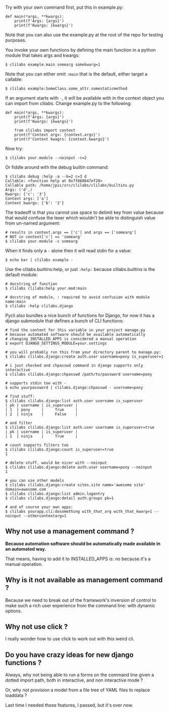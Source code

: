 
Try with your own command first, put this in example.py:

```
def main(*args, **kwargs):
    print(f'Args: {args}')
    print(f'Kwargs: {kwargs}')
```

Note that you can also use the example.py at the root of the repo for testing
purposes.

You invoke your own functions by defining the main function in a python module
that takes args and kwargs:

```
$ clilabs example.main somearg somekwarg=1
```

Note that you can either omit `:main` that is the default,
either target a callable:

```
$ clilabs example:SomeClass.some_attr.somestaticmethod
```

If an argument starts with `-`, it will be available with in the context object
you can import from clilabs. Change example.py to the following:

```
def main(*args, **kwargs):
    print(f'Args: {args}')
    print(f'Kwargs: {kwargs}')

    from clilabs import context
    print(f'Context args: {context.args}')
    print(f'Context kwagrs: {context.kwargs}')
```

Now try:

```
$ clilabs your.module --noinput -c=2
```

Or fiddle around with the debug builtin command:

```
$ clilabs debug :help -a --b=2 c=3 d
Callable: <function help at 0x7f888647ef28>
Callable path: /home/jpic/src/clilabs/clilabs/builtins.py
Args: ('d',)
Kwargs: {'c': '3'}
Context args: ['a']
Context kwargs: {'b': '2'}
```

The tradeoff is that you cannot use space to delimit key from value because
that would confuse the lexer which wouldn't be able to distinguish value from
un-named argument:

```
# results in context.args == ['c'] and args == ['somearg']
# NOT in context['c'] == 'somearg'
$ clilabs your.module -c somearg
```

When it finds only a `-` alone then it will read stdin for a value:

```
$ echo bar | clilabs example -
```

Use the clilabs.builtins:help, or just `:help:` because
clilabs.builtins is the default module:

```
# docstring of function
$ clilabs clilabs:help your.mod:main

# docstring of module, : required to avoid confusion with module name:main
$ clilabs :help clilabs.django
```

Pycli also bundles a nice bunch of functions for Django, for now it has a
django submodule that defines a bunch of CLI functions:

```
# find the content for this variable in your project manage.py
# because automated software should be available automatically
# changing INSTALLED_APPS is considered a manual operation
$ export DJANGO_SETTINGS_MODULE=your.settings

# you will probably run this from your directory parent to manage.py:
$ clilabs clilabs.django:create auth.user username=pony is_superuser=1

# i just checked and chpasswd command in django supports only interactive
$ clilabs clilabs.django:chpasswd /path/to/password username=pony

# supports stdin too with -
$ echo yourpassword | clilabs.django:chpasswd - username=pony

# find stuff:
$ clilabs clilabs.django:list auth.user username is_superuser
| pk | username | is_superuser |
| 1  | pony     |     True     |
| 2  | ninja    |     False    |

# and filter
$ clilabs clilabs.django:list auth.user username is_superuser=true
| pk | username | is_superuser |
| 1  | ninja    |     True     |

# count supports filters too
$ clilabs clilabs.django:count is_superuser=true
1

# delete stuff, would be nicer with --noinput
$ clilabs clilabs.django:delete auth.user username=pony --noinput
1

# you can use other models
$ clilabs clilabs.django:create sites.site name='awesome site' domain=awesome.com
$ clilabs clilabs.django:list admin.logentry
$ clilabs clilabs.django:detail auth.groups pk=1

# and of course your own apps:
$ clilabs yourapp.cli:dosomething with_that_arg with_that_kwarg=1 --noinput --othercontextarg=1
```

## Why not use a management command ?

**Because automation software should be automatically made available in an
automated way.**

That means, having to add it to INSTALLED_APPS is: no because it's a manual
operation.

## Why is it not available as management command ?

Because we need to break out of the framework's inversion of control to make
such a rich user experience from the command line: with dynamic options.

## Why not use click ?

I really wonder how to use click to work out with this weird cli.

## Do you have crazy ideas for new django functions ?

Always, why not being able to run a forms on the command line given a dotted
import path, both in interactive, and non interactive mode ?

Or, why not provision a model from a file tree of YAML files to replace
loaddata ?

Last time I needed those features, I passed, but it's over now.
